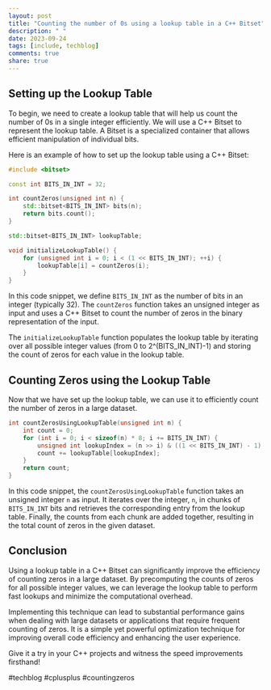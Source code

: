 ```yaml
---
layout: post
title: "Counting the number of 0s using a lookup table in a C++ Bitset"
description: " "
date: 2023-09-24
tags: [include, techblog]
comments: true
share: true
---
```


## Setting up the Lookup Table

To begin, we need to create a lookup table that will help us count the number of 0s in a single integer efficiently. We will use a C++ Bitset to represent the lookup table. A Bitset is a specialized container that allows efficient manipulation of individual bits.

Here is an example of how to set up the lookup table using a C++ Bitset:

```cpp
#include <bitset>

const int BITS_IN_INT = 32;

int countZeros(unsigned int n) {
    std::bitset<BITS_IN_INT> bits(n);
    return bits.count();
}

std::bitset<BITS_IN_INT> lookupTable;

void initializeLookupTable() {
    for (unsigned int i = 0; i < (1 << BITS_IN_INT); ++i) {
        lookupTable[i] = countZeros(i);
    }
}
```

In this code snippet, we define `BITS_IN_INT` as the number of bits in an integer (typically 32). The `countZeros` function takes an unsigned integer as input and uses a C++ Bitset to count the number of zeros in the binary representation of the input.

The `initializeLookupTable` function populates the lookup table by iterating over all possible integer values (from 0 to 2^(BITS_IN_INT)-1) and storing the count of zeros for each value in the lookup table.

## Counting Zeros using the Lookup Table

Now that we have set up the lookup table, we can use it to efficiently count the number of zeros in a large dataset.

```cpp
int countZerosUsingLookupTable(unsigned int n) {
    int count = 0;
    for (int i = 0; i < sizeof(n) * 8; i += BITS_IN_INT) {
        unsigned int lookupIndex = (n >> i) & ((1 << BITS_IN_INT) - 1);
        count += lookupTable[lookupIndex];
    }
    return count;
}
```

In this code snippet, the `countZerosUsingLookupTable` function takes an unsigned integer `n` as input. It iterates over the integer, `n`, in chunks of `BITS_IN_INT` bits and retrieves the corresponding entry from the lookup table. Finally, the counts from each chunk are added together, resulting in the total count of zeros in the given dataset.

## Conclusion

Using a lookup table in a C++ Bitset can significantly improve the efficiency of counting zeros in a large dataset. By precomputing the counts of zeros for all possible integer values, we can leverage the lookup table to perform fast lookups and minimize the computational overhead.

Implementing this technique can lead to substantial performance gains when dealing with large datasets or applications that require frequent counting of zeros. It is a simple yet powerful optimization technique for improving overall code efficiency and enhancing the user experience.

Give it a try in your C++ projects and witness the speed improvements firsthand!

#techblog #cplusplus #countingzeros